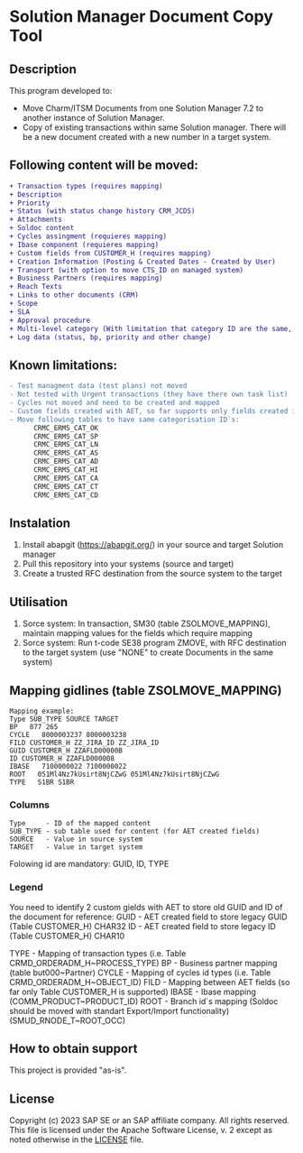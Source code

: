 # Solution Manager Document Copy Tool

## Description
This program developed to:
- Move Charm/ITSM Documents from one Solution Manager 7.2 to another instance of Solution Manager.
- Copy of existing transactions within same Solution manager.
There will be a new document created with a new number in a target system.

## Following content will be moved:
```diff
+ Transaction types (requires mapping)
+ Description
+ Priority
+ Status (with status change history CRM_JCDS)
+ Attachments
+ Soldoc content
+ Cycles assingment (requieres mapping)
+ Ibase component (requieres mapping)
+ Custom fields from CUSTOMER_H (requires mapping)
+ Creation Information (Posting & Created Dates - Created by User)
+ Transport (with option to move CTS_ID on managed system)
+ Business Partners (requires mapping)
+ Reach Texts
+ Links to other documents (CRM)
+ Scope
+ SLA
+ Approval procedure
+ Multi-level category (With limitation that category ID are the same, requieres category move on a table level)
+ Log data (status, bp, priority and other change)
```
## Known limitations:
```diff
- Test managment data (test plans) not moved
- Not tested with Urgent transactions (they have there own task list)
- Cycles not moved and need to be created and mapped
- Custom fields created with AET, so far supports only fields created in CUSTOMER_H
- Move following tables to have same categorisation ID`s:
      CRMC_ERMS_CAT_OK
      CRMC_ERMS_CAT_SP
      CRMC_ERMS_CAT_LN
      CRMC_ERMS_CAT_AS
      CRMC_ERMS_CAT_AD
      CRMC_ERMS_CAT_HI
      CRMC_ERMS_CAT_CA
      CRMC_ERMS_CAT_CT
      CRMC_ERMS_CAT_CD
```

## Instalation
1) Install abapgit (https://abapgit.org/) in your source and target Solution manager
2) Pull this repository into your systems (source and target)
3) Create a trusted RFC destination from the source system to the target

## Utilisation
1)  Sorce system: In transaction, SM30 (table ZSOLMOVE_MAPPING), maintain mapping values for the fields which require mapping
2)  Sorce system: Run t-code SE38 program ZMOVE, with RFC destination to the target system (use "NONE" to create Documents in the same system)

## Mapping gidlines (table ZSOLMOVE_MAPPING)
```
Mapping example:
Type SUB_TYPE SOURCE TARGET
BP   877 265
CYCLE   8000003237 8000003238
FILD CUSTOMER_H ZZ_JIRA_ID ZZ_JIRA_ID
GUID CUSTOMER_H ZZAFLD00000B
ID CUSTOMER_H ZZAFLD000008
IBASE   7100000022 7100000022
ROOT   051Ml4Nz7kUsirt8NjCZwG 051Ml4Nz7kUsirt8NjCZwG
TYPE   S1BR S1BR
```
### Columns
```
Type     - ID of the mapped content
SUB_TYPE - sub table used for content (for AET created fields)
SOURCE   - Value in source system
TARGET   - Value in target system
```
Folowing id are mandatory: GUID, ID, TYPE

### Legend
You need to identify 2 custom gields with AET to store old GUID and ID of the document for reference:
GUID  - AET created field to store legacy GUID (Table CUSTOMER_H) CHAR32
ID    - AET created field to store legacy ID (Table CUSTOMER_H)   CHAR10

TYPE  - Mapping of transaction types (i.e. Table CRMD_ORDERADM_H~PROCESS_TYPE)
BP    -  Business partner mapping (table but000~Partner)
CYCLE - Mapping of cycles id types (i.e. Table CRMD_ORDERADM_H~OBJECT_ID)
FILD  - Mapping between AET fields (so far only Table CUSTOMER_H is supported)
IBASE - Ibase mapping (COMM_PRODUCT~PRODUCT_ID)
ROOT  - Branch id`s mapping (Soldoc should be moved with standart Export/Import functionality) (SMUD_RNODE_T~ROOT_OCC)

## How to obtain support
This project is provided "as-is".

## License
Copyright (c) 2023 SAP SE or an SAP affiliate company. All rights reserved.
This file is licensed under the Apache Software License, v. 2 except as noted otherwise in the [LICENSE](https://github.com/SAP/solman-fb-jira-addon/blob/master/LICENSE) file.

